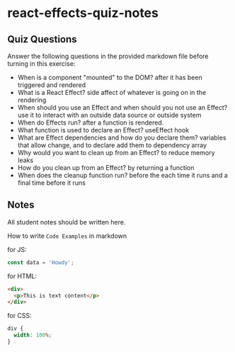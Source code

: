 # react-effects-quiz-notes

## Quiz Questions

Answer the following questions in the provided markdown file before turning in this exercise:

- When is a component "mounted" to the DOM?
after it has been triggered and rendered
- What is a React Effect?
side affect of whatever is going on in the rendering
- When should you use an Effect and when should you not use an Effect?
use it to interact with an outside data source or outside system
- When do Effects run?
after a function is rendered.
- What function is used to declare an Effect?
useEffect hook
- What are Effect dependencies and how do you declare them?
variables that allow change, and to declare add them to dependency array
- Why would you want to clean up from an Effect?
to reduce memory leaks
- How do you clean up from an Effect?
by returning a function
- When does the cleanup function run?
before the each time it runs and a final time before it runs
## Notes

All student notes should be written here.

How to write `Code Examples` in markdown

for JS:

```javascript
const data = 'Howdy';
```

for HTML:

```html
<div>
  <p>This is text content</p>
</div>
```

for CSS:

```css
div {
  width: 100%;
}
```
